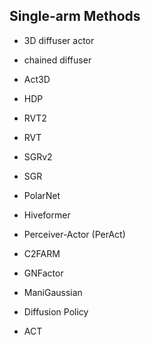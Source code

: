 ## Single-arm Methods

- 3D diffuser actor
- chained diffuser
- Act3D
- HDP
- RVT2
- RVT
- SGRv2
- SGR
- PolarNet
- Hiveformer
- Perceiver-Actor (PerAct)
- C2FARM

- GNFactor
- ManiGaussian

- Diffusion Policy
- ACT
